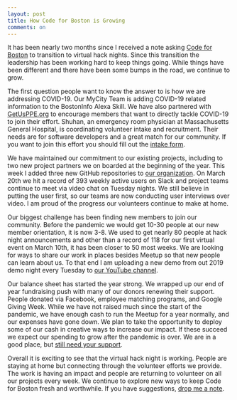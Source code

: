 ```yaml
---
layout: post
title: How Code for Boston is Growing
comments: on
---
```

It has been nearly two months since I received a note asking [Code for Boston](https://www.codeforboston.org/) to transition to virtual hack nights. Since this transition the leadership has been working hard to keep things going. While things have been different and there have been some bumps in the road, we continue to grow.

The first question people want to know the answer to is how we are addressing COVID-19. Our MyCity Team is adding COVID-19 related information to the BostonInfo Alexa Skill. We have also partnered with [GetUsPPE.org](https://getusppe.org) to encourage members that want to directly tackle COVID-19 to join their effort. Shuhan, an emergency room physician at Massachusetts General Hospital, is coordinating volunteer intake and recruitment. Their needs are for software developers and a great match for our community. If you want to join this effort you should fill out the [intake form](https://forms.gle/vcDeEX2Sk4xjj8D36).

We have maintained our commitment to our existing projects, including to two new project partners we on boarded at the beginning of the year. This week I added three new GitHub repositories to [our organization](https://www.github.com/codeforboston). On March 20th we hit a record of 393 weekly active users on Slack and project teams continue to meet via video chat on Tuesday nights. We still believe in putting the user first, so our teams are now conducting user interviews over video. I am proud of the progress our volunteers continue to make at home.

Our biggest challenge has been finding new members to join our community. Before the pandemic we would get 10-30 people at our new member orientation, it is now 3-8. We used to get nearly 80 people at hack night announcements and other than a record of 118 for our first virtual event on March 10th, it has been closer to 50 most weeks. We are looking for ways to share our work in places besides Meetup so that new people can learn about us. To that end I am uploading a new demo from out 2019 demo night every Tuesday to [our YouTube channel](https://www.youtube.com/c/codeforboston).

Our balance sheet has started the year strong. We wrapped up our end of year fundraising push with many of our donors renewing their support. People donated via Facebook, employee matching programs, and Google Giving Week. While we have not raised much since the start of the pandemic, we have enough cash to run the Meetup for a year normally, and our expenses have gone down. We plan to take the opportunity to deploy some of our cash in creative ways to increase our impact. If these succeed we expect our spending to grow after the pandemic is over. We are in a good place, but [still need your support](https://secure.codeforamerica.org/page/contribute/donate-to-a-brigade-today?source_codes=Brigade-website&brigade=Code%20for%20Boston).

Overall it is exciting to see that the virtual hack night is working. People are staying at home but connecting through the volunteer efforts we provide. The work is having an impact and people are returning to volunteer on all our projects every week. We continue to explore new ways to keep Code for Boston fresh and worthwhile. If you have suggestions, [drop me a note](mailto:mattz@codeforboston.org).